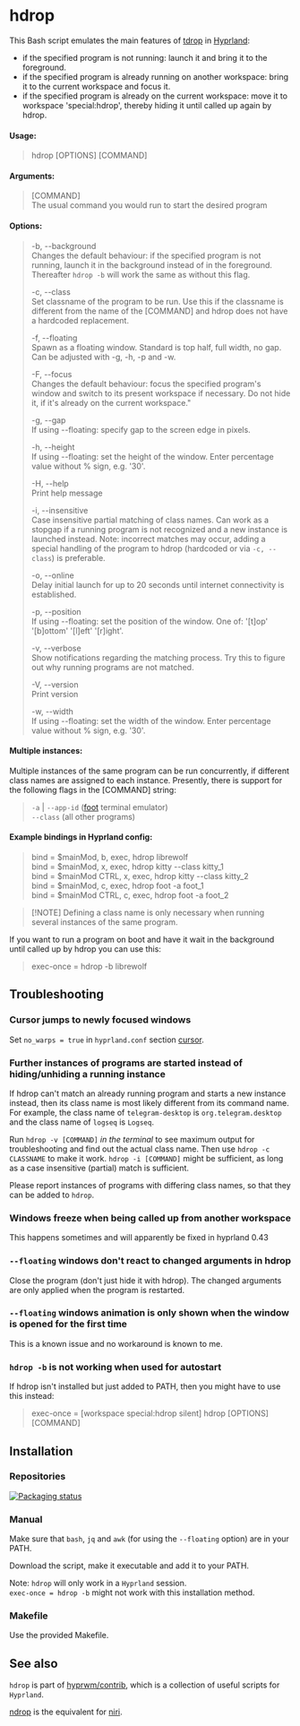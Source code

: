 # hdrop

This Bash script emulates the main features of [tdrop](https://github.com/noctuid/tdrop) in [Hyprland](https://github.com/hyprwm/Hyprland):

- if the specified program is not running: launch it and bring it to the foreground.
- if the specified program is already running on another workspace: bring it to the current workspace and focus it.
- if the specified program is already on the current workspace: move it to workspace 'special:hdrop', thereby hiding it until called up again by hdrop.

#### Usage:

> hdrop [OPTIONS] [COMMAND]

#### Arguments:

> [COMMAND]  
> The usual command you would run to start the desired program

#### Options:

> -b, --background  
> Changes the default behaviour: if the specified program is not running, launch it in the background instead of in the foreground. Thereafter `hdrop -b` will work the same as without this flag.
>
> -c, --class  
> Set classname of the program to be run. Use this if the classname is different from the name of the [COMMAND] and hdrop does not have a hardcoded replacement.
>
> -f, --floating  
> Spawn as a floating window. Standard is top half, full width, no gap. Can be adjusted with -g, -h, -p and -w.
>
> -F, --focus  
> Changes the default behaviour: focus the specified program's window and switch to its present workspace if necessary. Do not hide it, if it's already on the current workspace."
>
> -g, --gap  
> If using --floating: specify gap to the screen edge in pixels.
>
> -h, --height  
> If using --floating: set the height of the window. Enter percentage value without % sign, e.g. '30'.
>
> -H, --help  
> Print help message
>
> -i, --insensitive  
> Case insensitive partial matching of class names. Can work as a stopgap if a running program is not recognized and a new instance is launched instead. Note: incorrect matches may occur, adding a special handling of the program to hdrop (hardcoded or via `-c, --class`) is preferable.
>
> -o, --online  
> Delay initial launch for up to 20 seconds until internet connectivity is established.
>
> -p, --position  
> If using --floating: set the position of the window. One of: '[t]op' '[b]ottom' '[l]eft' '[r]ight'.
>
> -v, --verbose  
> Show notifications regarding the matching process. Try this to figure out why running programs are not matched.
>
> -V, --version  
> Print version
>
> -w, --width  
> If using --floating: set the width of the window. Enter percentage value without % sign, e.g. '30'.

#### Multiple instances:

Multiple instances of the same program can be run concurrently, if different class names are assigned to each instance. Presently, there is support for the following flags in the [COMMAND] string:

> `-a` | `--app-id` ([foot](https://codeberg.org/dnkl/foot/) terminal emulator)  
> `--class` (all other programs)

#### Example bindings in Hyprland config:

> bind = $mainMod, b, exec, hdrop librewolf  
> bind = $mainMod, x, exec, hdrop kitty --class kitty_1  
> bind = $mainMod CTRL, x, exec, hdrop kitty --class kitty_2  
> bind = $mainMod, c, exec, hdrop foot -a foot_1  
> bind = $mainMod CTRL, c, exec, hdrop foot -a foot_2

> \[!NOTE]
> Defining a class name is only necessary when running several instances of the same program.

If you want to run a program on boot and have it wait in the background until called up by hdrop you can use this:

> exec-once = hdrop -b librewolf

## Troubleshooting

### Cursor jumps to newly focused windows

Set `no_warps = true` in `hyprland.conf` section [cursor](https://wiki.hyprland.org/Configuring/Variables/#cursor).

### Further instances of programs are started instead of hiding/unhiding a running instance

If hdrop can't match an already running program and starts a new instance instead, then its class name is most likely different from its command name. For example, the class name of `telegram-desktop` is `org.telegram.desktop` and the class name of `logseq` is `Logseq`.

Run `hdrop -v [COMMAND]` _in the terminal_ to see maximum output for troubleshooting and find out the actual class name. Then use `hdrop -c CLASSNAME` to make it work. `hdrop -i [COMMAND]` might be sufficient, as long as a case insensitive (partial) match is sufficient.

Please report instances of programs with differing class names, so that they can be added to `hdrop`.

### Windows freeze when being called up from another workspace

This happens sometimes and will apparently be fixed in hyprland 0.43

### `--floating` windows don't react to changed arguments in hdrop

Close the program (don't just hide it with hdrop). The changed arguments are only applied when the program is restarted.

### `--floating` windows animation is only shown when the window is opened for the first time

This is a known issue and no workaround is known to me.

### `hdrop -b` is not working when used for autostart

If hdrop isn't installed but just added to PATH, then you might have to use this instead:

> exec-once = [workspace special:hdrop silent] hdrop [OPTIONS] [COMMAND]

## Installation

### Repositories

[![Packaging status](https://repology.org/badge/vertical-allrepos/hdrop.svg)](https://repology.org/project/hdrop/versions)

### Manual

Make sure that `bash`, `jq` and `awk` (for using the `--floating` option) are in your PATH.

Download the script, make it executable and add it to your PATH.

Note: `hdrop` will only work in a `Hyprland` session.  
`exec-once = hdrop -b` might not work with this installation method.

### Makefile

Use the provided Makefile.

## See also

`hdrop` is part of [hyprwm/contrib](https://github.com/hyprwm/contrib), which is a collection of useful scripts for `Hyprland`.

[ndrop](https://github.com/schweber/ndrop) is the equivalent for [niri](https://github.com/YaLTeR/niri).


